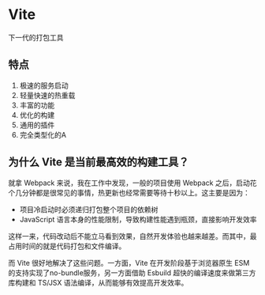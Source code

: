 # Vite

下一代的打包工具

## 特点 

1. 极速的服务启动
2. 轻量快速的热重载
3. 丰富的功能
4. 优化的构建
5. 通用的插件
6. 完全类型化的A

## 为什么 Vite 是当前最高效的构建工具？


就拿 Webpack 来说，我在工作中发现，一般的项目使用 Webpack 之后，启动花个几分钟都是很常见的事情，热更新也经常需要等待十秒以上。这主要是因为：

* 项目冷启动时必须递归打包整个项目的依赖树
* JavaScript 语言本身的性能限制，导致构建性能遇到瓶颈，直接影响开发效率


这样一来，代码改动后不能立马看到效果，自然开发体验也越来越差。而其中，最占用时间的就是代码打包和文件编译。

而 Vite 很好地解决了这些问题。一方面，Vite 在开发阶段基于浏览器原生 ESM 的支持实现了no-bundle服务，另一方面借助 Esbuild 超快的编译速度来做第三方库构建和 TS/JSX 语法编译，从而能够有效提高开发效率。